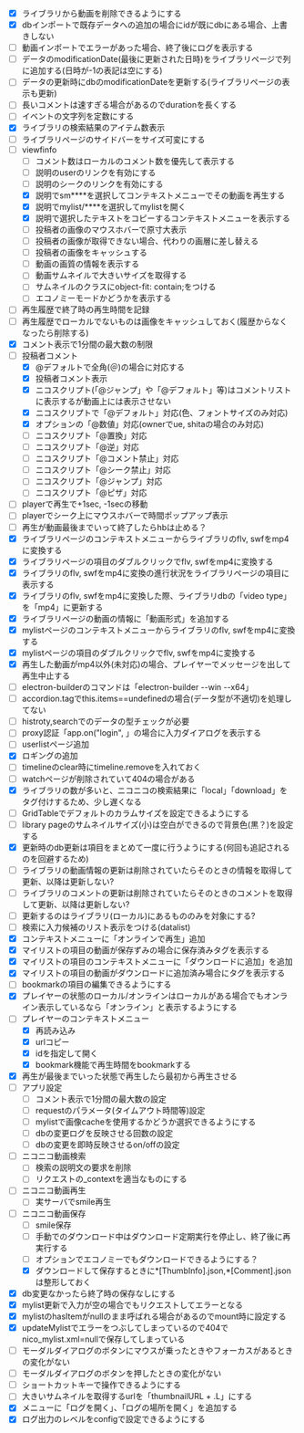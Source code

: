 
- [x] ライブラリから動画を削除できるようにする
- [x] dbインポートで既存データへの追加の場合にidが既にdbにある場合、上書きしない
- [ ] 動画インポートでエラーがあった場合、終了後にログを表示する
- [ ] データのmodificationDate(最後に更新された日時)をライブラリページで列に追加する(日時が-1の表記は空にする)
- [ ] データの更新時にdbのmodificationDateを更新する(ライブラリページの表示も更新)
- [ ] 長いコメントは速すぎる場合があるのでdurationを長くする
- [ ] イベントの文字列を定数にする
- [x] ライブラリの検索結果のアイテム数表示
- [ ] ライブラリページのサイドバーをサイズ可変にする
- [ ] viewfinfo
  - [ ] コメント数はローカルのコメント数を優先して表示する
  - [ ] 説明のuserのリンクを有効にする
  - [ ] 説明のシークのリンクを有効にする
  - [x] 説明でsm****を選択してコンテキストメニューでその動画を再生する
  - [x] 説明でmylist/****を選択してmylistを開く
  - [x] 説明で選択したテキストをコピーするコンテキストメニューを表示する
  - [ ] 投稿者の画像のマウスホバーで原寸大表示
  - [ ] 投稿者の画像が取得できない場合、代わりの画層に差し替える
  - [ ] 投稿者の画像をキャッシュする
  - [ ] 動画の画質の情報を表示する
  - [ ] 動画サムネイルで大きいサイズを取得する
  - [ ] サムネイルのクラスにobject-fit: contain;をつける
  - [ ] エコノミーモードかどうかを表示する
- [ ] 再生履歴で終了時の再生時間を記録
- [ ] 再生履歴でローカルでないものは画像をキャッシュしておく(履歴からなくなったら削除する)
- [x] コメント表示で1分間の最大数の制限
- [ ] 投稿者コメント
  - [x] @デフォルトで全角(＠)の場合に対応する
  - [x] 投稿者コメント表示
  - [x] ニコスクリプト(「@ジャンプ」や「@デフォルト」等)はコメントリストに表示するが動画上には表示させない
  - [x] ニコスクリプトで「@デフォルト」対応(色、フォントサイズのみ対応)
  - [x] オプションの「@数値」対応(ownerでue, shitaの場合のみ対応)
  - [ ] ニコスクリプト「@置換」対応
  - [ ] ニコスクリプト「@逆」対応
  - [ ] ニコスクリプト「@コメント禁止」対応
  - [ ] ニコスクリプト「@シーク禁止」対応
  - [ ] ニコスクリプト「@ジャンプ」対応
  - [ ] ニコスクリプト「@ピザ」対応
- [ ] playerで再生で+1sec, -1secの移動
- [ ] playerでシーク上にマウスホバーで時間ポップアップ表示
- [ ] 再生が動画最後までいって終了したらhbは止める？
- [x] ライブラリページのコンテキストメニューからライブラリのflv, swfをmp4に変換する
- [x] ライブラリページの項目のダブルクリックでflv, swfをmp4に変換する
- [x] ライブラリのflv, swfをmp4に変換の進行状況をライブラリページの項目に表示する
- [x] ライブラリのflv, swfをmp4に変換した際、ライブラリdbの「video type」を「mp4」に更新する
- [x] ライブラリページの動画の情報に「動画形式」を追加する
- [x] mylistページのコンテキストメニューからライブラリのflv, swfをmp4に変換する
- [x] mylistページの項目のダブルクリックでflv, swfをmp4に変換する
- [x] 再生した動画がmp4以外(未対応)の場合、プレイヤーでメッセージを出して再生中止する
- [ ] electron-builderのコマンドは「electron-builder --win --x64」
- [ ] accordion.tagでthis.items==undefinedの場合(データ型が不適切)を処理してない
- [ ] histroty,searchでのデータの型チェックが必要
- [ ] proxy認証「app.on("login", 」の場合に入力ダイアログを表示する
- [ ] userlistページ追加
- [x] ロギングの追加
- [ ] timelineのclear時にtimeline.removeを入れておく
- [ ] watchページが削除されていて404の場合がある
- [x] ライブラリの数が多いと、ニコニコの検索結果に「local」「download」をタグ付けするため、少し遅くなる
- [ ] GridTableでデフォルトのカラムサイズを設定できるようにする
- [ ] library pageのサムネイルサイズ(小)は空白ができるので背景色(黒？)を設定する
- [x] 更新時のdb更新は項目をまとめて一度に行うようにする(何回も追記されるのを回避するため)
- [ ] ライブラリの動画情報の更新は削除されていたらそのときの情報を取得して更新、以降は更新しない?
- [ ] ライブラリのコメントの更新は削除されていたらそのときのコメントを取得して更新、以降は更新しない?
- [ ] 更新するのはライブラリ(ローカル)にあるもののみを対象にする?
- [ ] 検索に入力候補のリスト表示をつける(datalist)
- [x] コンテキストメニューに「オンラインで再生」追加
- [x] マイリストの項目の動画が保存ずみの場合に保存済みタグを表示する
- [x] マイリストの項目のコンテキストメニューに「ダウンロードに追加」を追加
- [x] マイリストの項目の動画がダウンロードに追加済み場合にタグを表示する
- [ ] bookmarkの項目の編集できるようにする
- [x] プレイヤーの状態のローカル/オンラインはローカルがある場合でもオンライン表示しているなら「オンライン」と表示するようにする
- [ ] プレイヤーのコンテキストメニュー
  - [x] 再読み込み
  - [x] urlコピー
  - [x] idを指定して開く
  - [x] bookmark機能で再生時間をbookmarkする
- [x] 再生が最後までいった状態で再生したら最初から再生させる
- [ ] アプリ設定
  - [ ] コメント表示で1分間の最大数の設定
  - [ ] requestのパラメータ(タイムアウト時間等)設定
  - [ ] mylistで画像cacheを使用するかどうか選択できるようにする
  - [ ] dbの変更ログを反映させる回数の設定
  - [ ] dbの変更を即時反映させるon/offの設定
- [ ] ニコニコ動画検索
  - [ ] 検索の説明文の要求を削除
  - [ ] リクエストの_contextを適当なものにする
- [ ] ニコニコ動画再生
  - [ ] 実サーバでsmile再生
- [ ] ニコニコ動画保存
  - [ ] smile保存
  - [ ] 手動でのダウンロード中はダウンロード定期実行を停止し、終了後に再実行する
  - [ ] オプションでエコノミーでもダウンロードできるようにする？
  - [x] ダウンロードして保存するときに*[ThumbInfo].json,*[Comment].jsonは整形しておく

- [x] db変更なかったら終了時の保存なしにする
- [x] mylist更新で入力が空の場合でもリクエストしてエラーとなる
- [x] mylistのhasItemがnullのまま呼ばれる場合があるのでmount時に設定する
- [x] updateMylistでエラーをつぶしてしまっているので404でnico_mylist.xml=nullで保存してしまっている
- [ ] モーダルダイアログのボタンにマウスが乗ったときやフォーカスがあるときの変化がない 
- [ ] モーダルダイアログのボタンを押したときの変化がない 
- [ ] ショートカットキーで操作できるようにする
- [ ] 大きいサムネイルを取得するurlを「thumbnailURL + .L」にする
- [x] メニューに「ログを開く」、「ログの場所を開く」を追加する
- [x] ログ出力のレベルをconfigで設定できるようにする